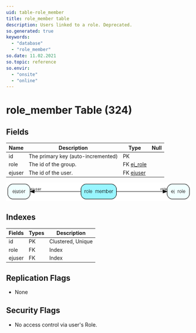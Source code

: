 ```yaml
---
uid: table-role_member
title: role_member table
description: Users linked to a role. Deprecated.
so.generated: true
keywords:
  - "database"
  - "role_member"
so.date: 11.02.2021
so.topic: reference
so.envir:
  - "onsite"
  - "online"
---
```


# role\_member Table (324)

## Fields

| Name | Description | Type | Null |
|------|-------------|------|:----:|
|id|The primary key (auto-incremented)|PK| |
|role|The id of the group.|FK [ej_role](ej-role.md)| |
|ejuser|The id of the user.|FK [ejuser](ejuser.md)| |


![role_member table relationship diagram](./media/role_member.png)

## Indexes

| Fields | Types | Description |
|--------|-------|-------------|
|id |PK |Clustered, Unique |
|role |FK |Index |
|ejuser |FK |Index |

## Replication Flags

* None

## Security Flags

* No access control via user's Role.

